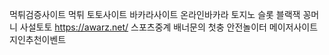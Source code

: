 먹튀검증사이트 먹튀 토토사이트 바카라사이트 온라인바카라 토지노 슬롯 블랙잭 꽁머니 사설토토 https://awarz.net/ 
스포츠중계 배너문의 첫충 안전놀이터 메이저사이트 지인추천이벤트 
